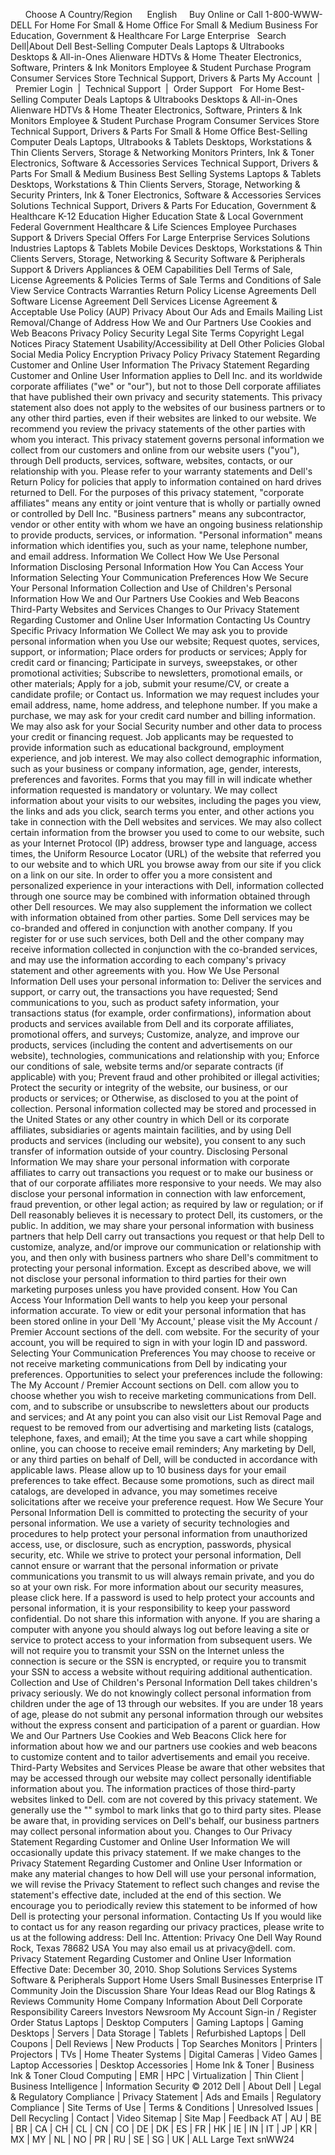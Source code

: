       Choose A Country/Region      English     Buy Online or Call 1-800-WWW-DELL For Home For Small & Home Office For Small & Medium Business For Education, Government & Healthcare For Large Enterprise   Search Dell|About Dell Best-Selling Computer Deals Laptops & Ultrabooks Desktops & All-in-Ones Alienware HDTVs & Home Theater Electronics, Software, Printers & Ink Monitors Employee & Student Purchase Program Consumer Services Store Technical Support, Drivers & Parts My Account  |  Premier Login  |  Technical Support  |  Order Support   For Home Best-Selling Computer Deals Laptops & Ultrabooks Desktops & All-in-Ones Alienware HDTVs & Home Theater Electronics, Software, Printers & Ink Monitors Employee & Student Purchase Program Consumer Services Store Technical Support, Drivers & Parts For Small & Home Office Best-Selling Computer Deals Laptops, Ultrabooks & Tablets Desktops, Workstations & Thin Clients Servers, Storage & Networking Monitors Printers, Ink & Toner Electronics, Software & Accessories Services Technical Support, Drivers & Parts For Small & Medium Business Best Selling Systems Laptops & Tablets Desktops, Workstations & Thin Clients Servers, Storage, Networking & Security Printers, Ink & Toner Electronics, Software & Accessories Services Solutions Technical Support, Drivers & Parts For Education, Government & Healthcare K-12 Education Higher Education State & Local Government Federal Government Healthcare & Life Sciences Employee Purchases Support & Drivers Special Offers For Large Enterprise Services Solutions Industries Laptops & Tablets Mobile Devices Desktops, Workstations & Thin Clients Servers, Storage, Networking & Security Software & Peripherals Support & Drivers Appliances & OEM Capabilities Dell Terms of Sale, License Agreements & Policies Terms of Sale Terms and Conditions of Sale View Service Contracts Warranties Return Policy License Agreements Dell Software License Agreement Dell Services License Agreement & Acceptable Use Policy (AUP) Privacy About Our Ads and Emails Mailing List Removal/Change of Address How We and Our Partners Use Cookies and Web Beacons Privacy Policy Security Legal Site Terms Copyright Legal Notices Piracy Statement Usability/Accessibility at Dell Other Policies Global Social Media Policy Encryption Privacy Policy Privacy Statement Regarding Customer and Online User Information The Privacy Statement Regarding Customer and Online User Information applies to Dell Inc. and its worldwide corporate affiliates ("we" or "our"), but not to those Dell corporate affiliates that have published their own privacy and security statements. This privacy statement also does not apply to the websites of our business partners or to any other third parties, even if their websites are linked to our website. We recommend you review the privacy statements of the other parties with whom you interact. This privacy statement governs personal information we collect from our customers and online from our website users ("you"), through Dell products, services, software, websites, contacts, or our relationship with you. Please refer to your warranty statements and Dell's Return Policy for policies that apply to information contained on hard drives returned to Dell. For the purposes of this privacy statement, "corporate affiliates" means any entity or joint venture that is wholly or partially owned or controlled by Dell Inc. "Business partners" means any subcontractor, vendor or other entity with whom we have an ongoing business relationship to provide products, services, or information. "Personal information" means information which identifies you, such as your name, telephone number, and email address. Information We Collect How We Use Personal Information Disclosing Personal Information How You Can Access Your Information Selecting Your Communication Preferences How We Secure Your Personal Information Collection and Use of Children's Personal Information How We and Our Partners Use Cookies and Web Beacons Third-Party Websites and Services Changes to Our Privacy Statement Regarding Customer and Online User Information Contacting Us Country Specific Privacy Information We Collect We may ask you to provide personal information when you Use our website; Request quotes, services, support, or information; Place orders for products or services; Apply for credit card or financing; Participate in surveys, sweepstakes, or other promotional activities; Subscribe to newsletters, promotional emails, or other materials; Apply for a job, submit your resume/CV, or create a candidate profile; or Contact us. Information we may request includes your email address, name, home address, and telephone number. If you make a purchase, we may ask for your credit card number and billing information. We may also ask for your Social Security number and other data to process your credit or financing request. Job applicants may be requested to provide information such as educational background, employment experience, and job interest. We may also collect demographic information, such as your business or company information, age, gender, interests, preferences and favorites. Forms that you may fill in will indicate whether information requested is mandatory or voluntary. We may collect information about your visits to our websites, including the pages you view, the links and ads you click, search terms you enter, and other actions you take in connection with the Dell websites and services. We may also collect certain information from the browser you used to come to our website, such as your Internet Protocol (IP) address, browser type and language, access times, the Uniform Resource Locator (URL) of the website that referred you to our website and to which URL you browse away from our site if you click on a link on our site. In order to offer you a more consistent and personalized experience in your interactions with Dell, information collected through one source may be combined with information obtained through other Dell resources. We may also supplement the information we collect with information obtained from other parties. Some Dell services may be co-branded and offered in conjunction with another company. If you register for or use such services, both Dell and the other company may receive information collected in conjunction with the co-branded services, and may use the information according to each company's privacy statement and other agreements with you. How We Use Personal Information Dell uses your personal information to: Deliver the services and support, or carry out, the transactions you have requested; Send communications to you, such as product safety information, your transactions status (for example, order confirmations), information about products and services available from Dell and its corporate affiliates, promotional offers, and surveys; Customize, analyze, and improve our products, services (including the content and advertisements on our website), technologies, communications and relationship with you; Enforce our conditions of sale, website terms and/or separate contracts (if applicable) with you; Prevent fraud and other prohibited or illegal activities; Protect the security or integrity of the website, our business, or our products or services; or Otherwise, as disclosed to you at the point of collection. Personal information collected may be stored and processed in the United States or any other country in which Dell or its corporate affiliates, subsidiaries or agents maintain facilities, and by using Dell products and services (including our website), you consent to any such transfer of information outside of your country. Disclosing Personal Information We may share your personal information with corporate affiliates to carry out transactions you request or to make our business or that of our corporate affiliates more responsive to your needs. We may also disclose your personal information in connection with law enforcement, fraud prevention, or other legal action; as required by law or regulation; or if Dell reasonably believes it is necessary to protect Dell, its customers, or the public. In addition, we may share your personal information with business partners that help Dell carry out transactions you request or that help Dell to customize, analyze, and/or improve our communication or relationship with you, and then only with business partners who share Dell's commitment to protecting your personal information. Except as described above, we will not disclose your personal information to third parties for their own marketing purposes unless you have provided consent. How You Can Access Your Information Dell wants to help you keep your personal information accurate. To view or edit your personal information that has been stored online in your Dell 'My Account,' please visit the My Account / Premier Account sections of the dell. com website. For the security of your account, you will be required to sign in with your login ID and password. Selecting Your Communication Preferences You may choose to receive or not receive marketing communications from Dell by indicating your preferences. Opportunities to select your preferences include the following: The My Account / Premier Account sections on Dell. com allow you to choose whether you wish to receive marketing communications from Dell. com, and to subscribe or unsubscribe to newsletters about our products and services; and At any point you can also visit our List Removal Page and request to be removed from our advertising and marketing lists (catalogs, telephone, faxes, and email); At the time you save a cart while shopping online, you can choose to receive email reminders; Any marketing by Dell, or any third parties on behalf of Dell, will be conducted in accordance with applicable laws. Please allow up to 10 business days for your email preferences to take effect. Because some promotions, such as direct mail catalogs, are developed in advance, you may sometimes receive solicitations after we receive your preference request. How We Secure Your Personal Information Dell is committed to protecting the security of your personal information. We use a variety of security technologies and procedures to help protect your personal information from unauthorized access, use, or disclosure, such as encryption, passwords, physical security, etc. While we strive to protect your personal information, Dell cannot ensure or warrant that the personal information or private communications you transmit to us will always remain private, and you do so at your own risk. For more information about our security measures, please click here. If a password is used to help protect your accounts and personal information, it is your responsibility to keep your password confidential. Do not share this information with anyone. If you are sharing a computer with anyone you should always log out before leaving a site or service to protect access to your information from subsequent users. We will not require you to transmit your SSN on the Internet unless the connection is secure or the SSN is encrypted, or require you to transmit your SSN to access a website without requiring additional authentication. Collection and Use of Children's Personal Information Dell takes children's privacy seriously. We do not knowingly collect personal information from children under the age of 13 through our websites. If you are under 18 years of age, please do not submit any personal information through our websites without the express consent and participation of a parent or guardian. How We and Our Partners Use Cookies and Web Beacons Click here for information about how we and our partners use cookies and web beacons to customize content and to tailor advertisements and email you receive. Third-Party Websites and Services Please be aware that other websites that may be accessed through our website may collect personally identifiable information about you. The information practices of those third-party websites linked to Dell. com are not covered by this privacy statement. We generally use the "" symbol to mark links that go to third party sites. Please be aware that, in providing services on Dell's behalf, our business partners may collect personal information about you. Changes to Our Privacy Statement Regarding Customer and Online User Information We will occasionally update this privacy statement. If we make changes to the Privacy Statement Regarding Customer and Online User Information or make any material changes to how Dell will use your personal information, we will revise the Privacy Statement to reflect such changes and revise the statement's effective date, included at the end of this section. We encourage you to periodically review this statement to be informed of how Dell is protecting your personal information. Contacting Us If you would like to contact us for any reason regarding our privacy practices, please write to us at the following address: Dell Inc. Attention: Privacy One Dell Way Round Rock, Texas 78682 USA You may also email us at privacy@dell. com. Privacy Statement Regarding Customer and Online User Information Effective Date: December 30, 2010. Shop Solutions Services Systems Software & Peripherals Support Home Users Small Businesses Enterprise IT Community Join the Discussion Share Your Ideas Read our Blog Ratings & Reviews Community Home Company Information About Dell Corporate Responsibility Careers Investors Newsroom My Account Sign-in / Register Order Status Laptops | Desktop Computers | Gaming Laptops | Gaming Desktops | Servers | Data Storage | Tablets | Refurbished Laptops | Dell Coupons | Dell Reviews | New Products | Top Searches Monitors | Printers | Projectors | TVs | Home Theater Systems | Digital Cameras | Video Games | Laptop Accessories | Desktop Accessories | Home Ink & Toner | Business Ink & Toner Cloud Computing | EMR | HPC | Virtualization | Thin Client | Business Intelligence | Information Security © 2012 Dell | About Dell | Legal & Regulatory Compliance | Privacy Statement | Ads and Emails | Regulatory Compliance | Site Terms of Use | Terms & Conditions | Unresolved Issues | Dell Recycling | Contact | Video Sitemap | Site Map | Feedback AT | AU | BE | BR | CA | CH | CL | CN | CO | DE | DK | ES | FR | HK | IE | IN | IT | JP | KR | MX | MY | NL | NO | PR | RU | SE | SG | UK | ALL Large Text snWW24